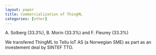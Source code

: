 ```yaml
---
layout: paper
title: Commercialization of ThingML
categories: [other]
---
```

A. Solberg (33.3%), B. Morin (33.3%) and F. Fleurey (33.3%)

We transfered ThingML to Tellu IoT AS (a Norwegian SME) as part as an investement deal by SINTEF TTO.
